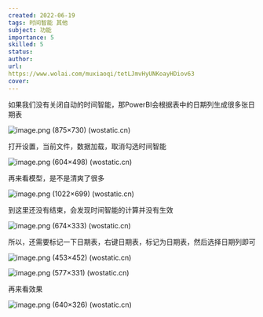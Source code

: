 ```yaml
---
created: 2022-06-19
tags: 时间智能 其他
subject: 功能
importance: 5
skilled: 5
status:
author:
url: 
https://www.wolai.com/muxiaoqi/tetLJmvHyUNKoayHDiov63
cover: 
---
```

如果我们没有关闭自动的时间智能，那PowerBI会根据表中的日期列生成很多张日期表

![image.png (875×730) (wostatic.cn)](https://secure2.wostatic.cn/static/hf3PotLonhjwJmgZXmQLXW/image.png?auth_key=1655993387-nS1bmPFi4k4AxrBWZQU5au-0-2e96a39f089b0a941443c0bc20796351)


打开设置，当前文件，数据加载，取消勾选时间智能

![image.png (604×498) (wostatic.cn)](https://secure2.wostatic.cn/static/cz4gFUhbFAUhLfKRWNPosn/image.png?auth_key=1655993396-mc6zTuUX5HW6SaRKwY2xDo-0-ad5cf656b6947b08ca4afe497ecf4eb0)


再来看模型，是不是清爽了很多

![image.png (1022×699) (wostatic.cn)](https://secure2.wostatic.cn/static/p3dgJhwGCuxerg4CVriF7h/image.png?auth_key=1655993403-8dBNjjXdoaeXeQFhgy3kaK-0-e3341100a1d9b28761cbb322a3c19e89)

到这里还没有结束，会发现时间智能的计算并没有生效

![image.png (674×333) (wostatic.cn)](https://secure2.wostatic.cn/static/cMeuHPYAMNnQGVw7SUq3gP/image.png?auth_key=1655993411-qjovMLUdiPbBmmfcvdcYWm-0-c9913f94670688b20dd4afe8090bac79)

所以，还需要标记一下日期表，右键日期表，标记为日期表，然后选择日期列即可

![image.png (453×452) (wostatic.cn)](https://secure2.wostatic.cn/static/8zBuYsEySH1n8ChpPuJodq/image.png?auth_key=1655993418-5hxhdLbb2cBg4GhfP1Kiyz-0-2b97b63ed9ba9dd1dc9401d005677532)

![image.png (577×331) (wostatic.cn)](https://secure2.wostatic.cn/static/eEnRS1xFn73tifK9tXLhLE/image.png?auth_key=1655993426-bevpEaea2TWygEdAKJeKsK-0-da0177c37c44a839d10b7479759b31df)

再来看效果

![image.png (640×326) (wostatic.cn)](https://secure2.wostatic.cn/static/pXjM1KyzJMThqyyo1YfCkV/image.png?auth_key=1655993434-rKrWguJp7jCKgcXPkkxTBX-0-d0250ca163ae3cd3b305e242ed82cd3d)